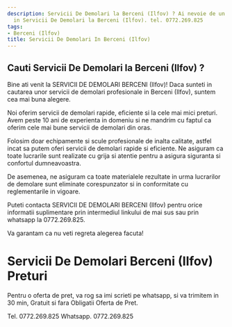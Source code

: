 ```yaml
---
description: Servicii De Demolari la Berceni (Ilfov) ? Ai nevoie de un profesionist
  in Servicii De Demolari la Berceni (Ilfov). tel. 0772.269.825
tags:
- Berceni (Ilfov)
title: Servicii De Demolari In Berceni (Ilfov)
---
```



## Cauti Servicii De Demolari la Berceni (Ilfov) ?

Bine ati venit la SERVICII DE DEMOLARI BERCENI (Ilfov)! Daca sunteti in cautarea unor servicii de demolari profesionale in Berceni (Ilfov), suntem cea mai buna alegere. 

Noi oferim servicii de demolari rapide, eficiente si la cele mai mici preturi. Avem peste 10 ani de experienta in domeniu si ne mandrim cu faptul ca oferim cele mai bune servicii de demolari din oras. 

Folosim doar echipamente si scule profesionale de inalta calitate, astfel incat sa putem oferi servicii de demolari rapide si eficiente. Ne asiguram ca toate lucrarile sunt realizate cu grija si atentie pentru a asigura siguranta si confortul dumneavoastra. 

De asemenea, ne asiguram ca toate materialele rezultate in urma lucrarilor de demolare sunt eliminate corespunzator si in conformitate cu reglementarile in vigoare. 

Puteti contacta SERVICII DE DEMOLARI BERCENI (Ilfov) pentru orice informatii suplimentare prin intermediul linkului de mai sus sau prin whatsapp la 0772.269.825. 

Va garantam ca nu veti regreta alegerea facuta!

# Servicii De Demolari Berceni (Ilfov) Preturi
Pentru o oferta de pret, va rog sa imi scrieti pe whatsapp, si va trimitem in 30 min, Gratuit si fara Obligatii Oferta de Pret.

Tel. 0772.269.825
Whatsapp. 0772.269.825